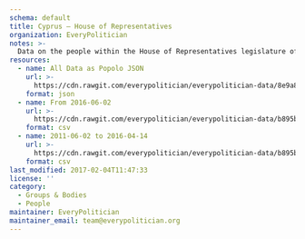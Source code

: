 ```yaml
---
schema: default
title: Cyprus — House of Representatives
organization: EveryPolitician
notes: >-
  Data on the people within the House of Representatives legislature of Cyprus.
resources:
  - name: All Data as Popolo JSON
    url: >-
      https://cdn.rawgit.com/everypolitician/everypolitician-data/8e9a8550a7667b5d09e441859493123ab0da142d/data/Cyprus/House_of_Representatives/ep-popolo-v1.0.json
    format: json
  - name: From 2016-06-02
    url: >-
      https://cdn.rawgit.com/everypolitician/everypolitician-data/b895b511f4e2fd32c77935e8548497c991974766/data/Cyprus/House_of_Representatives/term-11.csv
    format: csv
  - name: 2011-06-02 to 2016-04-14
    url: >-
      https://cdn.rawgit.com/everypolitician/everypolitician-data/b895b511f4e2fd32c77935e8548497c991974766/data/Cyprus/House_of_Representatives/term-10.csv
    format: csv
last_modified: 2017-02-04T11:47:33
license: ''
category:
  - Groups & Bodies
  - People
maintainer: EveryPolitician
maintainer_email: team@everypolitician.org
---
```


